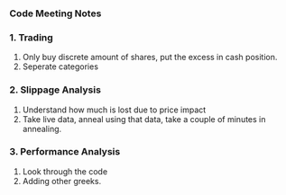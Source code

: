 ### Code Meeting Notes

### 1. Trading
1. Only buy discrete amount of shares, put the excess in cash position. 
2. Seperate categories

### 2. Slippage Analysis
1. Understand how much is lost due to price impact
2. Take live data, anneal using that data, take a couple of minutes in annealing. 

### 3. Performance Analysis
1. Look through the code
2. Adding other greeks. 

